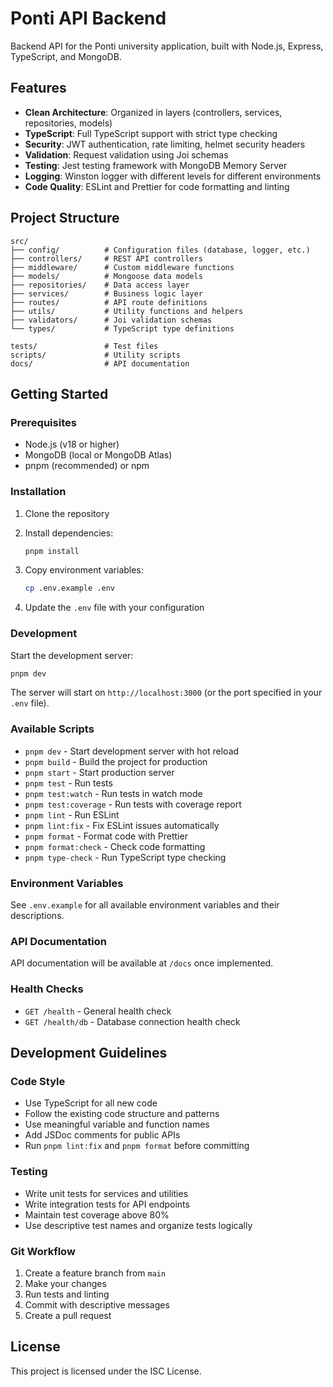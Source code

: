 # Ponti API Backend

Backend API for the Ponti university application, built with Node.js, Express, TypeScript, and MongoDB.

## Features

- **Clean Architecture**: Organized in layers (controllers, services, repositories, models)
- **TypeScript**: Full TypeScript support with strict type checking
- **Security**: JWT authentication, rate limiting, helmet security headers
- **Validation**: Request validation using Joi schemas
- **Testing**: Jest testing framework with MongoDB Memory Server
- **Logging**: Winston logger with different levels for different environments
- **Code Quality**: ESLint and Prettier for code formatting and linting

## Project Structure

```
src/
├── config/          # Configuration files (database, logger, etc.)
├── controllers/     # REST API controllers
├── middleware/      # Custom middleware functions
├── models/          # Mongoose data models
├── repositories/    # Data access layer
├── services/        # Business logic layer
├── routes/          # API route definitions
├── utils/           # Utility functions and helpers
├── validators/      # Joi validation schemas
└── types/           # TypeScript type definitions

tests/               # Test files
scripts/             # Utility scripts
docs/                # API documentation
```

## Getting Started

### Prerequisites

- Node.js (v18 or higher)
- MongoDB (local or MongoDB Atlas)
- pnpm (recommended) or npm

### Installation

1. Clone the repository
2. Install dependencies:
   ```bash
   pnpm install
   ```

3. Copy environment variables:
   ```bash
   cp .env.example .env
   ```

4. Update the `.env` file with your configuration

### Development

Start the development server:
```bash
pnpm dev
```

The server will start on `http://localhost:3000` (or the port specified in your `.env` file).

### Available Scripts

- `pnpm dev` - Start development server with hot reload
- `pnpm build` - Build the project for production
- `pnpm start` - Start production server
- `pnpm test` - Run tests
- `pnpm test:watch` - Run tests in watch mode
- `pnpm test:coverage` - Run tests with coverage report
- `pnpm lint` - Run ESLint
- `pnpm lint:fix` - Fix ESLint issues automatically
- `pnpm format` - Format code with Prettier
- `pnpm format:check` - Check code formatting
- `pnpm type-check` - Run TypeScript type checking

### Environment Variables

See `.env.example` for all available environment variables and their descriptions.

### API Documentation

API documentation will be available at `/docs` once implemented.

### Health Checks

- `GET /health` - General health check
- `GET /health/db` - Database connection health check

## Development Guidelines

### Code Style

- Use TypeScript for all new code
- Follow the existing code structure and patterns
- Use meaningful variable and function names
- Add JSDoc comments for public APIs
- Run `pnpm lint:fix` and `pnpm format` before committing

### Testing

- Write unit tests for services and utilities
- Write integration tests for API endpoints
- Maintain test coverage above 80%
- Use descriptive test names and organize tests logically

### Git Workflow

1. Create a feature branch from `main`
2. Make your changes
3. Run tests and linting
4. Commit with descriptive messages
5. Create a pull request

## License

This project is licensed under the ISC License.